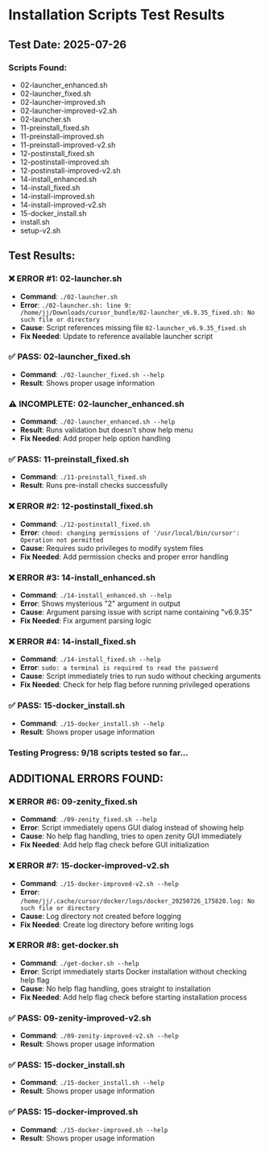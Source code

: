 # Installation Scripts Test Results

## Test Date: 2025-07-26

### Scripts Found:
- 02-launcher_enhanced.sh
- 02-launcher_fixed.sh  
- 02-launcher-improved.sh
- 02-launcher-improved-v2.sh
- 02-launcher.sh
- 11-preinstall_fixed.sh
- 11-preinstall-improved.sh
- 11-preinstall-improved-v2.sh
- 12-postinstall_fixed.sh
- 12-postinstall-improved.sh
- 12-postinstall-improved-v2.sh
- 14-install_enhanced.sh
- 14-install_fixed.sh
- 14-install-improved.sh
- 14-install-improved-v2.sh
- 15-docker_install.sh
- install.sh
- setup-v2.sh

## Test Results:

### ❌ ERROR #1: 02-launcher.sh
- **Command**: `./02-launcher.sh`
- **Error**: `./02-launcher.sh: line 9: /home/jj/Downloads/cursor_bundle/02-launcher_v6.9.35_fixed.sh: No such file or directory`
- **Cause**: Script references missing file `02-launcher_v6.9.35_fixed.sh`
- **Fix Needed**: Update to reference available launcher script

### ✅ PASS: 02-launcher_fixed.sh
- **Command**: `./02-launcher_fixed.sh --help`
- **Result**: Shows proper usage information

### ⚠️ INCOMPLETE: 02-launcher_enhanced.sh  
- **Command**: `./02-launcher_enhanced.sh --help`
- **Result**: Runs validation but doesn't show help menu
- **Fix Needed**: Add proper help option handling

### ✅ PASS: 11-preinstall_fixed.sh
- **Command**: `./11-preinstall_fixed.sh`
- **Result**: Runs pre-install checks successfully

### ❌ ERROR #2: 12-postinstall_fixed.sh
- **Command**: `./12-postinstall_fixed.sh`
- **Error**: `chmod: changing permissions of '/usr/local/bin/cursor': Operation not permitted`
- **Cause**: Requires sudo privileges to modify system files
- **Fix Needed**: Add permission checks and proper error handling

### ❌ ERROR #3: 14-install_enhanced.sh
- **Command**: `./14-install_enhanced.sh --help`
- **Error**: Shows mysterious "2" argument in output
- **Cause**: Argument parsing issue with script name containing "v6.9.35"
- **Fix Needed**: Fix argument parsing logic

### ❌ ERROR #4: 14-install_fixed.sh
- **Command**: `./14-install_fixed.sh --help`
- **Error**: `sudo: a terminal is required to read the password`
- **Cause**: Script immediately tries to run sudo without checking arguments
- **Fix Needed**: Check for help flag before running privileged operations

### ✅ PASS: 15-docker_install.sh
- **Command**: `./15-docker_install.sh --help`
- **Result**: Shows proper usage information

### Testing Progress: 9/18 scripts tested so far...

## ADDITIONAL ERRORS FOUND:

### ❌ ERROR #6: 09-zenity_fixed.sh
- **Command**: `./09-zenity_fixed.sh --help`
- **Error**: Script immediately opens GUI dialog instead of showing help
- **Cause**: No help flag handling, tries to open zenity GUI immediately
- **Fix Needed**: Add help flag check before GUI initialization

### ❌ ERROR #7: 15-docker-improved-v2.sh
- **Command**: `./15-docker-improved-v2.sh --help`
- **Error**: `/home/jj/.cache/cursor/docker/logs/docker_20250726_175820.log: No such file or directory`
- **Cause**: Log directory not created before logging
- **Fix Needed**: Create log directory before writing logs

### ❌ ERROR #8: get-docker.sh
- **Command**: `./get-docker.sh --help`
- **Error**: Script immediately starts Docker installation without checking help flag
- **Cause**: No help flag handling, goes straight to installation
- **Fix Needed**: Add help flag check before starting installation process

### ✅ PASS: 09-zenity-improved-v2.sh
- **Command**: `./09-zenity-improved-v2.sh --help`
- **Result**: Shows proper usage information

### ✅ PASS: 15-docker_install.sh
- **Command**: `./15-docker_install.sh --help`
- **Result**: Shows proper usage information

### ✅ PASS: 15-docker-improved.sh
- **Command**: `./15-docker-improved.sh --help`
- **Result**: Shows proper usage information
